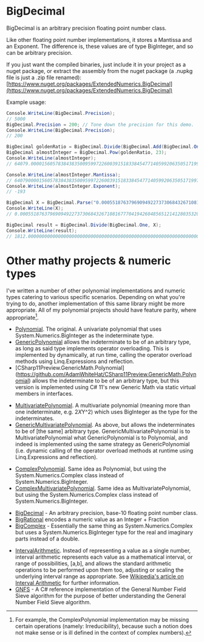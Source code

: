 # BigDecimal

BigDecimal is an arbitrary precision floating point number class.

Like other floating point number implementations, it stores a Mantissa and an Exponent.
The difference is, these values are of type BigInteger, and so can be arbitrary precision.

If you just want the compiled binaries, just include it in your project as a nuget package, or extract the assembly from the nuget package (a .nupkg file is just a .zip file renamed): [https://www.nuget.org/packages/ExtendedNumerics.BigDecimal](https://www.nuget.org/packages/ExtendedNumerics.BigDecimal)

Example usage:
```csharp
Console.WriteLine(BigDecimal.Precision);
// 5000
BigDecimal.Precision = 200; // Tone down the precision for this demo.
Console.WriteLine(BigDecimal.Precision);
// 200

BigDecimal goldenRatio = BigDecimal.Divide(BigDecimal.Add(BigDecimal.One, BigDecimal.Pow(5d, 0.5d)), BigDecimal.Parse("2"));
BigDecimal almostInteger = BigDecimal.Pow(goldenRatio, 23);
Console.WriteLine(almostInteger);
// 64079.000015605783843835009599722600391518338454771405992063505171997949372951472701529422358634915404757740005027416333594519349348824890921372720968246769717009339797514969003242216358994087504831741

Console.WriteLine(almostInteger.Mantissa);
// 64079000015605783843835009599722600391518338454771405992063505171997949372951472701529422358634915404757740005027416333594519349348824890921372720968246769717009339797514969003242216358994087504831741
Console.WriteLine(almostInteger.Exponent);
// -193

BigDecimal X = BigDecimal.Parse("0.000551876379690949227373068432671081677704194260485651214128035320088300220750");
Console.WriteLine(X);
// 0.00055187637969094922737306843267108167770419426048565121412803532008830022075

BigDecimal result = BigDecimal.Divide(BigDecimal.One, X);
Console.WriteLine(result);
// 1812.000000000000000000000000000000000000000000000000000000000000000000000001
```



#

# Other mathy projects & numeric types

I've written a number of other polynomial implementations and numeric types catering to various specific scenarios. Depending on what you're trying to do, another implementation of this same library might be more appropriate. All of my polynomial projects should have feature parity, where appropriate[^1].

[^1]: For example, the ComplexPolynomial implementation may be missing certain operations (namely: Irreducibility), because such a notion does not make sense or is ill defined in the context of complex numbers).

* [Polynomial](https://github.com/AdamWhiteHat/Polynomial). The original. A univariate polynomial that uses System.Numerics.BigInteger as the indeterminate type.
* [GenericPolynomial](https://github.com/AdamWhiteHat/GenericPolynomial) allows the indeterminate to be of an arbitrary type, as long as said type implements operator overloading. This is implemented by dynamically, at run time, calling the operator overload methods using Linq.Expressions and reflection.
* [CSharp11Preview.GenericMath.Polynomial]
(https://github.com/AdamWhiteHat/CSharp11Preview.GenericMath.Polynomial) allows the indeterminate to be of an arbitrary type, but this version is implemented using C# 11's new Generic Math via static virtual members in interfaces.
>
* [MultivariatePolynomial](https://github.com/AdamWhiteHat/MultivariatePolynomial). A multivariate polynomial (meaning more than one indeterminate, e.g. 2*X*Y^2) which uses BigInteger as the type for the indeterminates.
* [GenericMultivariatePolynomial](https://github.com/AdamWhiteHat/GenericMultivariatePolynomial). As above, but allows the indeterminates to be of [the same] arbitrary type. GenericMultivariatePolynomial is to MultivariatePolynomial what GenericPolynomial is to Polynomial, and indeed is implemented using the same strategy as GenericPolynomial (i.e. dynamic calling of the operator overload methods at runtime using Linq.Expressions and reflection).
>
* [ComplexPolynomial](https://github.com/AdamWhiteHat/ComplexPolynomial). Same idea as Polynomial, but using the System.Numerics.Complex class instead of System.Numerics.BigInteger.
* [ComplexMultivariatePolynomial](https://github.com/AdamWhiteHat/ComplexMultivariatePolynomial). Same idea as MultivariatePolynomial, but using the System.Numerics.Complex class instead of System.Numerics.BigInteger.
>
* [BigDecimal](https://github.com/AdamWhiteHat/BigDecimal) - An arbitrary precision, base-10 floating point number class.
* [BigRational](https://github.com/AdamWhiteHat/BigRational) encodes a numeric value as an Integer + Fraction
* [BigComplex](https://github.com/AdamWhiteHat/BigComplex) - Essentially the same thing as System.Numerics.Complex but uses a System.Numerics.BigInteger type for the real and imaginary parts instead of a double.
>
* [IntervalArithmetic](https://github.com/AdamWhiteHat/IntervalArithmetic). Instead of representing a value as a single number, interval arithmetic represents each value as a mathematical interval, or range of possibilities, [a,b], and allows the standard arithmetic operations to be performed upon them too, adjusting or scaling the underlying interval range as appropriate. See [Wikipedia's article on Interval Arithmetic](https://en.wikipedia.org/wiki/Interval_arithmetic) for further information.
* [GNFS](https://github.com/AdamWhiteHat/GNFS) - A C# reference implementation of the General Number Field Sieve algorithm for the purpose of better understanding the General Number Field Sieve algorithm.

